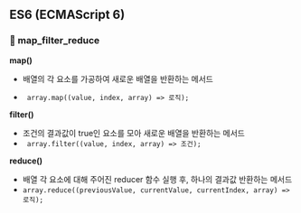 ## ES6 (ECMAScript 6)

<h3> 📂 map_filter_reduce </h3>

**map()**

- 배열의 각 요소를 가공하여 새로운 배열을 반환하는 메서드

- ` array.map((value, index, array) => 로직);`

**filter()**

- 조건의 결과값이 true인 요소를 모아 새로운 배열을 반환하는 메서드
- ` array.filter((value, index, array) => 조건);`

**reduce()**

- 배열 각 요소에 대해 주어진 reducer 함수 실행 후, 하나의 결과값 반환하는 메서드
- `array.reduce((previousValue, currentValue, currentIndex, array) => 로직);`
